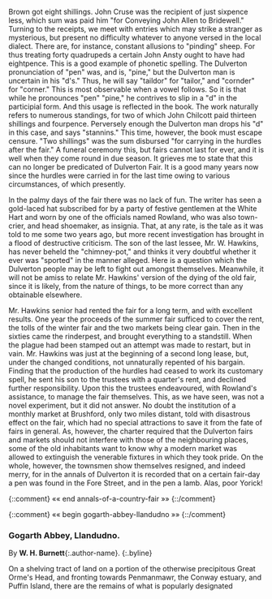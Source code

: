 Brown got eight shillings. John Cruse was
the recipient of just sixpence less, which
sum was paid him "for Conveying John
Allen to Bridewell." Turning to the receipts,
we meet with entries which may strike a
stranger as mysterious, but present no
difficulty whatever to anyone versed in the
local dialect. There are, for instance, constant
allusions to "pinding" sheep. For
thus treating forty quadrupeds a certain John Ansty
ought to have had eightpence. This
is a good example of phonetic spelling. The
Dulverton pronunciation of "pen" was, and
is, "pine," but the Dulverton man is uncertain
in his "d's." Thus, he will say
"taildor" for "tailor," and "cornder" for
"corner." This is most observable when a
vowel follows. So it is that while he pronounces
"pen" "pine," he contrives to slip
in a "d" in the participial form. And this
usage is reflected in the book. The work
naturally refers to numerous standings, for
two of which John Chilcott paid thirteen
shillings and fourpence. Perversely enough
the Dulverton man drops his "d" in this
case, and says "stannins." This time, however,
the book must escape censure. "Two
shillings" was the sum disbursed "for carrying
in the hurdles after the fair." A funeral
ceremony this, but fairs cannot last for ever,
and it is well when they come round in due
season. It grieves me to state that this can
no longer be predicated of Dulverton Fair.
It is a good many years now since the
hurdles were carried in for the last time
owing to various circumstances, of which
presently.

In the palmy days of the fair there was no
lack of fun. The writer has seen a gold-laced
hat subscribed for by a party of festive
gentlemen at the White Hart and worn by
one of the officials named Rowland, who was
also town-crier, and head shoemaker, as
insignia. That, at any rate, is the tale as
it was told to me some two years ago, but
more recent investigation has brought in a
flood of destructive criticism. The son of
the last lessee, Mr. W. Hawkins, has never
beheld the "chimney-pot," and thinks it very
doubtful whether it ever was "sported" in
the manner alleged. Here is a question
which the Dulverton people may be left to
fight out amongst themselves. Meanwhile,
it will not be amiss to relate Mr. Hawkins'
version of the dying of the old fair, since it
is likely, from the nature of things, to be
more correct than any obtainable elsewhere.

Mr. Hawkins senior had rented the fair for
a long term, and with excellent results. One
year the proceeds of the summer fair sufficed
to cover the rent, the tolls of the winter fair
and the two markets being clear gain. Then
in the sixties came the rinderpest, and brought
everything to a standstill. When the plague
had been stamped out an attempt was made
to restart, but in vain. Mr. Hawkins was
just at the beginning of a second long lease,
but, under the changed conditions, not unnaturally
repented of his bargain. Finding
that the production of the hurdles had ceased
to work its customary spell, he sent his son
to the trustees with a quarter's rent, and
declined further responsibility. Upon this
the trustees endeavoured, with Rowland's
assistance, to manage the fair themselves.
This, as we have seen, was not a novel
experiment, but it did not answer. No
doubt the institution of a monthly market at
Brushford, only two miles distant, told with
disastrous effect on the fair, which had no
special attractions to save it from the fate of
fairs in general. As, however, the charter
required that the Dulverton fairs and markets
should not interfere with those of the neighbouring
places, some of the old inhabitants
want to know why a modern market was
allowed to extinguish the venerable fixtures
in which they took pride. On the whole,
however, the townsmen show themselves
resigned, and indeed merry, for in the annals
of Dulverton it is recorded that on a certain
fair-day a pen was found in the Fore Street,
and in the pen a lamb. Alas, poor Yorick!

{::comment} «« end annals-of-a-country-fair »» {::/comment}

<!-- decorative illustration -->

{::comment} «« begin gogarth-abbey-llandudno »» {::/comment}

### Gogarth Abbey, Llandudno.

By **W. H. Burnett**{:.author-name}.
{:.byline}

On a shelving tract of land on a
portion of the otherwise precipitous
Great Orme's Head, and
fronting towards Penmanmawr, the
Conway estuary, and Puffin Island, there are
the remains of what is popularly designated